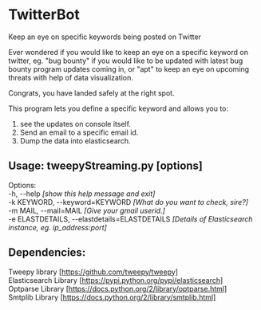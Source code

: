 # TwitterBot
Keep an eye on specific keywords being posted on Twitter

Ever wondered if you would like to keep an eye on a specific keyword on twitter, eg. "bug bounty" if you would like to be updated with latest bug bounty program updates coming in, or "apt" to keep an eye on upcoming threats with help of data visualization.

Congrats, you have landed safely at the right spot. 

This program lets you define a specific keyword and allows you to: <br>
1. see the updates on console itself.<br>
2. Send an email to a specific email id.<br>
3. Dump the data into elasticsearch.

## Usage: tweepyStreaming.py [options]

Options: <br>
  -h, --help <i>[show this help message and exit]</i><br>
  -k KEYWORD, --keyword=KEYWORD <i>[What do you want to check, sire?]</i><br>
  -m MAIL, --mail=MAIL <i>[Give your gmail userid.]</i> <br>
  -e ELASTDETAILS, --elastdetails=ELASTDETAILS <i>[Details of Elasticsearch instance, eg. ip_address:port]</i><br>

## Dependencies:
Tweepy library [https://github.com/tweepy/tweepy]<br>
Elasticsearch Library [https://pypi.python.org/pypi/elasticsearch] <br>
Optparse Library [https://docs.python.org/2/library/optparse.html] <br>
Smtplib Library [https://docs.python.org/2/library/smtplib.html]
